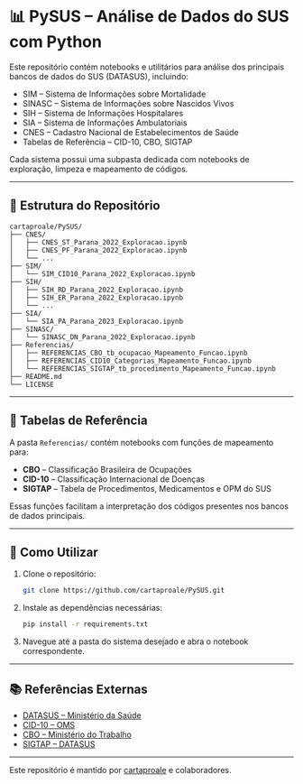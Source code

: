# 📊 PySUS – Análise de Dados do SUS com Python

Este repositório contém notebooks e utilitários para análise dos principais bancos de dados do SUS (DATASUS), incluindo:

- SIM – Sistema de Informações sobre Mortalidade
- SINASC – Sistema de Informações sobre Nascidos Vivos
- SIH – Sistema de Informações Hospitalares
- SIA – Sistema de Informações Ambulatoriais
- CNES – Cadastro Nacional de Estabelecimentos de Saúde
- Tabelas de Referência – CID-10, CBO, SIGTAP

Cada sistema possui uma subpasta dedicada com notebooks de exploração, limpeza e mapeamento de códigos.

---

## 📁 Estrutura do Repositório

```
cartaproale/PySUS/
├── CNES/
│   ├── CNES_ST_Parana_2022_Exploracao.ipynb
│   ├── CNES_PF_Parana_2022_Exploracao.ipynb
│   └── ...
├── SIM/
│   └── SIM_CID10_Parana_2022_Exploracao.ipynb
├── SIH/
│   ├── SIH_RD_Parana_2022_Exploracao.ipynb
│   ├── SIH_ER_Parana_2022_Exploracao.ipynb
│   └── ...
├── SIA/
│   └── SIA_PA_Parana_2023_Exploracao.ipynb
├── SINASC/
│   └── SINASC_DN_Parana_2022_Exploracao.ipynb
├── Referencias/
│   ├── REFERENCIAS_CBO_tb_ocupacao_Mapeamento_Funcao.ipynb
│   ├── REFERENCIAS_CID10_Categorias_Mapeamento_Funcao.ipynb
│   └── REFERENCIAS_SIGTAP_tb_procedimento_Mapeamento_Funcao.ipynb
├── README.md
└── LICENSE
```

---

## 🧩 Tabelas de Referência

A pasta `Referencias/` contém notebooks com funções de mapeamento para:

- **CBO** – Classificação Brasileira de Ocupações
- **CID-10** – Classificação Internacional de Doenças
- **SIGTAP** – Tabela de Procedimentos, Medicamentos e OPM do SUS

Essas funções facilitam a interpretação dos códigos presentes nos bancos de dados principais.

---

## 🚀 Como Utilizar

1. Clone o repositório:

   ```bash
   git clone https://github.com/cartaproale/PySUS.git
   ```

2. Instale as dependências necessárias:

   ```bash
   pip install -r requirements.txt
   ```

3. Navegue até a pasta do sistema desejado e abra o notebook correspondente.

---

## 📚 Referências Externas

- [DATASUS – Ministério da Saúde](http://datasus.saude.gov.br/)
- [CID-10 – OMS](https://www.who.int/classifications/classification-of-diseases)
- [CBO – Ministério do Trabalho](https://www.gov.br/trabalho-e-emprego/pt-br/assuntos/emprego/cbo)
- [SIGTAP – DATASUS](http://sigtap.datasus.gov.br/)

---

Este repositório é mantido por [cartaproale](https://github.com/cartaproale) e colaboradores.